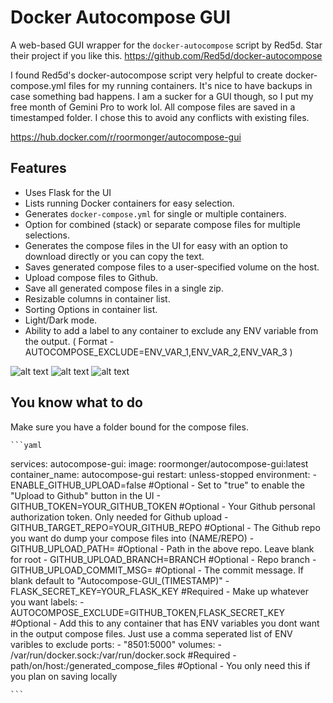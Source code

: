 # Docker Autocompose GUI

A web-based GUI wrapper for the `docker-autocompose` script by Red5d. Star their project if you like this.
https://github.com/Red5d/docker-autocompose

I found Red5d's docker-autocompose script very helpful to create docker-compose.yml files for my running containers. It's nice to have backups in case something bad happens. I am a sucker for a GUI though, so I put my free month of Gemini Pro to work lol. All compose files are saved in a timestamped folder. I chose this to avoid any conflicts with existing files.

https://hub.docker.com/r/roormonger/autocompose-gui

## Features

* Uses Flask for the UI
* Lists running Docker containers for easy selection.
* Generates `docker-compose.yml` for single or multiple containers.
* Option for combined (stack) or separate compose files for multiple selections.
* Generates the compose files in the UI for easy with an option to download directly or you can copy the text.
* Saves generated compose files to a user-specified volume on the host.
* Upload compose files to Github.
* Save all generated compose files in a single zip.
* Resizable columns in container list.
* Sorting Options in container list.
* Light/Dark mode.
* Ability to add a label to any container to exclude any ENV variable from the output. ( Format - AUTOCOMPOSE_EXCLUDE=ENV_VAR_1,ENV_VAR_2,ENV_VAR_3 )

![alt text](https://github.com/roormonger/autocompose-gui/blob/main/images/main.png?raw=true)
![alt text](https://github.com/roormonger/autocompose-gui/blob/main/images/output.png?raw=true)
![alt text](https://github.com/roormonger/autocompose-gui/blob/main/images/history.png?raw=true)

## You know what to do

Make sure you have a folder bound for the compose files.

    ```yaml
    
services:
  autocompose-gui:
    image: roormonger/autocompose-gui:latest
    container_name: autocompose-gui
    restart: unless-stopped
    environment:
      - ENABLE_GITHUB_UPLOAD=false #Optional - Set to "true" to enable the "Upload to Github" button in the UI
      - GITHUB_TOKEN=YOUR_GITHUB_TOKEN #Optional - Your Github personal authorization token. Only needed for Github upload
      - GITHUB_TARGET_REPO=YOUR_GITHUB_REPO #Optional - The Github repo you want do dump your compose files into (NAME/REPO)
      - GITHUB_UPLOAD_PATH= #Optional - Path in the above repo. Leave blank for root
      - GITHUB_UPLOAD_BRANCH=BRANCH #Optional - Repo branch
      - GITHUB_UPLOAD_COMMIT_MSG= #Optional - The commit message. If blank default to "Autocompose-GUI_(TIMESTAMP)" 
      - FLASK_SECRET_KEY=YOUR_FLASK_KEY #Required - Make up whatever you want
    labels:
      - AUTOCOMPOSE_EXCLUDE=GITHUB_TOKEN,FLASK_SECRET_KEY #Optional - Add this to any container that has ENV variables you dont want in the output compose files. Just use a comma seperated list of ENV varibles to exclude
    ports:
      - "8501:5000"
    volumes:
      - /var/run/docker.sock:/var/run/docker.sock #Required
      - path/on/host:/generated_compose_files #Optional - You only need this if you plan on saving locally

    ```
